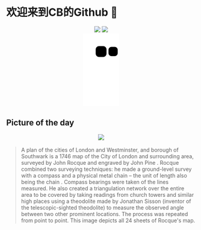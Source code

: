 
# 欢迎来到CB的Github 👋

<div align="center">
  <img height="137px" src="https://github-readme-stats.vercel.app/api?username=SuperCB&show_icons=true&theme=radical" />
  <img height="137px" src="https://github-readme-stats.vercel.app/api/top-langs/?username=SuperCB&hide_title=true&hide_border=true&layout=compact&langs_count=6&text_color=000&icon_color=fff" />
</div>


<div align="center">
    <img src="./contribution-snake/github-contribution-grid-snake.svg" />
</div>



## Picture of the day
<div align="center">
  <img width=400px src="https://upload.wikimedia.org/wikipedia/commons/thumb/2/24/John_Rocque%27s_map_of_London_and_Westminster%2C_1746%2C_all_sheets.jpg/900px-John_Rocque%27s_map_of_London_and_Westminster%2C_1746%2C_all_sheets.jpg" />
</div>

>A plan of the cities of London and Westminster, and borough of Southwark  is a 1746 map of the  City of London  and surrounding area, surveyed by  John Rocque  and engraved by  John Pine . Rocque combined two surveying techniques: he made a ground-level survey with a compass and a physical metal chain – the unit of length also being the  chain .  Compass bearings  were taken of the lines measured. He also created a  triangulation  network over the entire area to be covered by taking readings from church towers and similar high places using a  theodolite  made by  Jonathan Sisson  (inventor of the telescopic-sighted theodolite) to measure the observed angle between two other prominent locations. The process was repeated from point to point. This image depicts all 24 sheets of Rocque's map.


